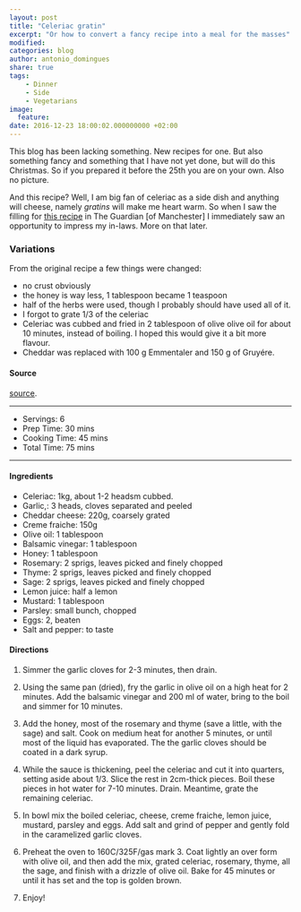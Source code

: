 ```yaml
---
layout: post
title: "Celeriac gratin"
excerpt: "Or how to convert a fancy recipe into a meal for the masses"
modified:
categories: blog
author: antonio_domingues
share: true
tags:
    - Dinner
    - Side
    - Vegetarians
image:
  feature:
date: 2016-12-23 18:00:02.000000000 +02:00
---
```


This blog has been lacking something. New recipes for one. But also something fancy and something that I have not yet done, but will do this Christmas. So if you prepared it before the 25th you are on your own. Also no picture.

And this recipe? Well, I am big fan of celeriac as a side dish and anything will cheese, namely _gratins_ will make me heart warm. So when I saw the filling for [this recipe](https://www.theguardian.com/lifeandstyle/2016/dec/12/vegetarian-christmas-lunch-anna-jones-modern-cook) in The Guardian [of Manchester] I immediately saw an opportunity to impress my in-laws. More on that later. 


### Variations

From the original recipe a few things were changed:
- no crust obviously
- the honey is way less, 1 tablespoon became 1 teaspoon
- half of the herbs were used, though I probably should have used all of it.
- I forgot to grate 1/3 of the celeriac
- Celeriac was cubbed and fried in 2 tablespoon of olive olive oil for about 10 minutes, instead of boiling. I hoped this would give it a bit more flavour.
- Cheddar was replaced with 100 g Emmentaler and 150 g of Gruyére.


#### Source

[source](https://www.theguardian.com/lifeandstyle/2016/dec/12/vegetarian-christmas-lunch-anna-jones-modern-cook).


---
* Servings: 6
* Prep Time:  30 mins
* Cooking Time:  45 mins
* Total Time:  75 mins

---


#### Ingredients

* Celeriac: 1kg, about 1-2 headsm cubbed.
* Garlic,: 3 heads, cloves separated and peeled
* Cheddar cheese: 220g, coarsely grated
* Creme fraiche: 150g
* Olive oil: 1 tablespoon
* Balsamic vinegar: 1 tablespoon
* Honey: 1 tablespoon
* Rosemary: 2 sprigs, leaves picked and finely chopped
* Thyme: 2 sprigs, leaves picked and finely chopped
* Sage: 2 sprigs, leaves picked and finely chopped
* Lemon juice: half a lemon
* Mustard: 1 tablespoon 
* Parsley: small bunch, chopped
* Eggs: 2, beaten
* Salt and pepper: to taste


#### Directions

1. Simmer the garlic cloves for 2-3 minutes, then drain.

2. Using the same pan (dried), fry the garlic in olive oil on a high heat for 2 minutes. Add the balsamic vinegar and 200 ml of water, bring to the boil and simmer for 10 minutes.

3. Add the honey, most of the rosemary and thyme (save a little, with the sage) and salt. Cook on medium heat for another 5 minutes, or until most of the liquid has evaporated. The the garlic cloves should be coated in a dark syrup.

4. While the sauce is thickening, peel the celeriac and cut it into quarters, setting aside about 1/3. Slice the rest in 2cm-thick pieces. Boil these pieces in hot water for 7-10 minutes. Drain. Meantime, grate the remaining celeriac.

5. In bowl mix the boiled celeriac, cheese, creme fraiche, lemon juice, mustard, parsley and eggs. Add salt and grind of pepper and gently fold in the caramelized garlic cloves.

6. Preheat the oven to 160C/325F/gas mark 3. Coat lightly an over form with olive oil, and then add the mix, grated celeriac, rosemary, thyme, all the sage, and finish with a drizzle of olive oil. Bake for 45 minutes or until it has set and the top is golden brown.

7. Enjoy!
